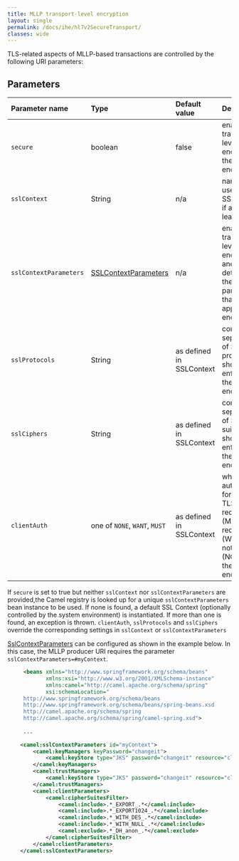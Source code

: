 ```yaml
---
title: MLLP transport-level encryption
layout: single
permalink: /docs/ihe/hl7v2SecureTransport/
classes: wide
---
```



TLS-related aspects of MLLP-based transactions are controlled by the following URI parameters:

## Parameters

| Parameter name          | Type       | Default value            | Description                                                                                                                     |
|:------------------------|:-----------|:-------------------------|:--------------------------------------------------------------------------------------------------------------------------------|
| `secure`                | boolean    | false                    | enables transport-level encryption for the given endpoint                                                                       |
| `sslContext`            | String     | n/a                      | name of a user-defined SSL context, if any, with leading '#'.                                                                   |
| `sslContextParameters`  | [SSLContextParameters] | n/a          | enables transport-level encryption and determines the SSL parameters that shall be applied to the endpoint                      | 
| `sslProtocols`          | String     | as defined in SSLContext | comma-separated list of SSL protocols that should be enforced by the given endpoint                                             |
| `sslCiphers`            | String     | as defined in SSLContext | comma-separated list of SSL cipher suites that should be enforced by the given endpoint                                         | 
| `clientAuth`            | one of `NONE`, `WANT`, `MUST` | as defined in SSLContext | whether client authentication for mutual TLS is required (MUST), requested (WANT) or not requested (NONE) on the given endpoint |

If `secure` is set to true but neither `sslContext` nor `sslContextParameters` are provided,the Camel registry is looked up for 
a unique `sslContextParameters` bean instance to be used. If none is found, a default SSL Context 
(optionally controlled by the system environment) is instantiated. If more than one is found, an exception is thrown.
`clientAuth`, `sslProtocols` and `sslCiphers` override the corresponding settings in `sslContext` or `sslContextParameters`

[SslContextParameters] can be configured as shown in the example below. In this case, the MLLP producer URI requires 
the parameter `sslContextParameters=#myContext`.

```xml
     <beans xmlns="http://www.springframework.org/schema/beans"
            xmlns:xsi="http://www.w3.org/2001/XMLSchema-instance"
            xmlns:camel="http://camel.apache.org/schema/spring"
            xsi:schemaLocation="
     http://www.springframework.org/schema/beans
     http://www.springframework.org/schema/beans/spring-beans.xsd
     http://camel.apache.org/schema/spring
     http://camel.apache.org/schema/spring/camel-spring.xsd">
     
     ...
     
    <camel:sslContextParameters id="myContext">
        <camel:keyManagers keyPassword="changeit">
            <camel:keyStore type="JKS" password="changeit" resource="client.jks"/>
        </camel:keyManagers>
        <camel:trustManagers>
            <camel:keyStore type="JKS" password="changeit" resource="client.jks"/>
        </camel:trustManagers>
        <camel:clientParameters>
            <camel:cipherSuitesFilter>
                <camel:include>.*_EXPORT_.*</camel:include>
                <camel:include>.*_EXPORT1024_.*</camel:include>
                <camel:include>.*_WITH_DES_.*</camel:include>
                <camel:include>.*_WITH_NULL_.*</camel:include>
                <camel:exclude>.*_DH_anon_.*</camel:exclude>
            </camel:cipherSuitesFilter>
        </camel:clientParameters>
    </camel:sslContextParameters>    
 ```


[SSLContextParameters]: https://camel.apache.org/camel-configuration-utilities.html